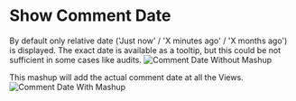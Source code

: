 Show Comment Date
==================

By default only relative date ('Just now' / 'X minutes ago' / 'X months ago') is displayed.
The exact date is available as a tooltip, but this could be not sufficient in some cases like audits.
![Comment Date Without Mashup](https://github.com/TargetProcess/TP3MashupLibrary/raw/master/Show%20Comment%20Date/CommentDateWhithoutMashup.png)

This mashup will add the actual comment date at all the Views.
![Comment Date With Mashup](https://github.com/TargetProcess/TP3MashupLibrary/raw/master/Show%20Comment%20Date/CommentDateWithMashup.png)



